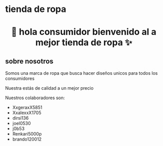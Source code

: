 
# tienda de ropa 

<h1 align="center"> 👋  hola consumidor bienvenido al a mejor tienda de ropa  ✨ </h1> 

<h2>sobre nosotros </h2>
<!--Intro start-->


<p align="left">
Somos una marca de ropa que busca hacer diseños unicos para todos los consumidores  

Nuestra estás de calidad a un mejor precio

Nuestros colaboradores son:

- XxgeraxX5851
- XxalexxX1705
- dirsi136
- joel0530
- j0b53
- Renkari5000p
- brando120012
